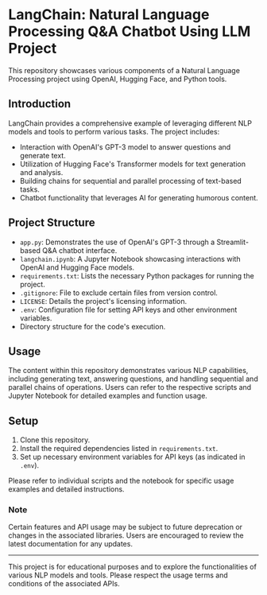 # LangChain: Natural Language Processing Q&A Chatbot Using LLM Project

This repository showcases various components of a Natural Language Processing project using OpenAI, Hugging Face, and Python tools.

## Introduction
LangChain provides a comprehensive example of leveraging different NLP models and tools to perform various tasks. The project includes:

- Interaction with OpenAI's GPT-3 model to answer questions and generate text.
- Utilization of Hugging Face's Transformer models for text generation and analysis.
- Building chains for sequential and parallel processing of text-based tasks.
- Chatbot functionality that leverages AI for generating humorous content.

## Project Structure
- `app.py`: Demonstrates the use of OpenAI's GPT-3 through a Streamlit-based Q&A chatbot interface.
- `langchain.ipynb`: A Jupyter Notebook showcasing interactions with OpenAI and Hugging Face models.
- `requirements.txt`: Lists the necessary Python packages for running the project.
- `.gitignore`: File to exclude certain files from version control.
- `LICENSE`: Details the project's licensing information.
- `.env`: Configuration file for setting API keys and other environment variables.
- Directory structure for the code's execution.

## Usage
The content within this repository demonstrates various NLP capabilities, including generating text, answering questions, and handling sequential and parallel chains of operations. Users can refer to the respective scripts and Jupyter Notebook for detailed examples and function usage.

## Setup
1. Clone this repository.
2. Install the required dependencies listed in `requirements.txt`.
3. Set up necessary environment variables for API keys (as indicated in `.env`).

Please refer to individual scripts and the notebook for specific usage examples and detailed instructions.

### Note
Certain features and API usage may be subject to future deprecation or changes in the associated libraries. Users are encouraged to review the latest documentation for any updates.

---
This project is for educational purposes and to explore the functionalities of various NLP models and tools. Please respect the usage terms and conditions of the associated APIs.
